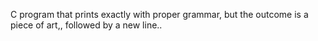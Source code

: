 C program that prints exactly with proper grammar, but the outcome is a piece of art,, followed by a new line..

